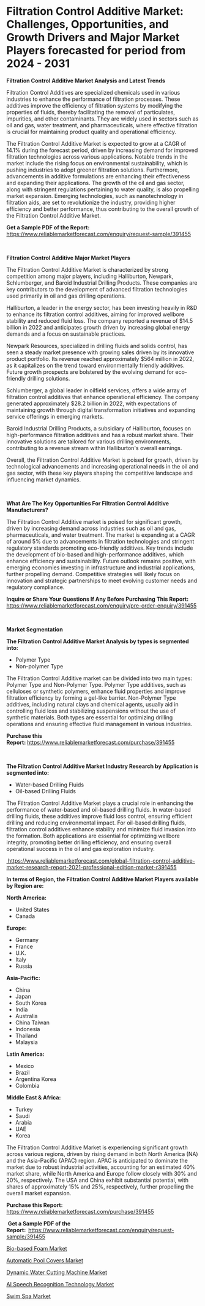 <p><h1>Filtration Control Additive Market: Challenges, Opportunities, and Growth Drivers and Major Market Players forecasted for period from 2024 - 2031</h1></p><p><strong>Filtration Control Additive Market Analysis and Latest Trends</strong></p>
<p><p>Filtration Control Additives are specialized chemicals used in various industries to enhance the performance of filtration processes. These additives improve the efficiency of filtration systems by modifying the properties of fluids, thereby facilitating the removal of particulates, impurities, and other contaminants. They are widely used in sectors such as oil and gas, water treatment, and pharmaceuticals, where effective filtration is crucial for maintaining product quality and operational efficiency.</p><p>The Filtration Control Additive Market is expected to grow at a CAGR of 14.1% during the forecast period, driven by increasing demand for improved filtration technologies across various applications. Notable trends in the market include the rising focus on environmental sustainability, which is pushing industries to adopt greener filtration solutions. Furthermore, advancements in additive formulations are enhancing their effectiveness and expanding their applications. The growth of the oil and gas sector, along with stringent regulations pertaining to water quality, is also propelling market expansion. Emerging technologies, such as nanotechnology in filtration aids, are set to revolutionize the industry, providing higher efficiency and better performance, thus contributing to the overall growth of the Filtration Control Additive Market.</p></p>
<p><strong>Get a Sample PDF of the Report:&nbsp;</strong> <a href="https://www.reliablemarketforecast.com/enquiry/request-sample/391455?utm_campaign=1130&utm_medium=2&utm_source=Github&utm_content=ia&utm_term=26102024&utm_id=filtration-control-additive">https://www.reliablemarketforecast.com/enquiry/request-sample/391455</a></p>
<p>&nbsp;</p>
<p><strong>Filtration Control Additive Major Market Players</strong></p>
<p><p>The Filtration Control Additive Market is characterized by strong competition among major players, including Halliburton, Newpark, Schlumberger, and Baroid Industrial Drilling Products. These companies are key contributors to the development of advanced filtration technologies used primarily in oil and gas drilling operations.</p><p>Halliburton, a leader in the energy sector, has been investing heavily in R&D to enhance its filtration control additives, aiming for improved wellbore stability and reduced fluid loss. The company reported a revenue of $14.5 billion in 2022 and anticipates growth driven by increasing global energy demands and a focus on sustainable practices.</p><p>Newpark Resources, specialized in drilling fluids and solids control, has seen a steady market presence with growing sales driven by its innovative product portfolio. Its revenue reached approximately $564 million in 2022, as it capitalizes on the trend toward environmentally friendly additives. Future growth prospects are bolstered by the evolving demand for eco-friendly drilling solutions.</p><p>Schlumberger, a global leader in oilfield services, offers a wide array of filtration control additives that enhance operational efficiency. The company generated approximately $28.2 billion in 2022, with expectations of maintaining growth through digital transformation initiatives and expanding service offerings in emerging markets.</p><p>Baroid Industrial Drilling Products, a subsidiary of Halliburton, focuses on high-performance filtration additives and has a robust market share. Their innovative solutions are tailored for various drilling environments, contributing to a revenue stream within Halliburton's overall earnings.</p><p>Overall, the Filtration Control Additive Market is poised for growth, driven by technological advancements and increasing operational needs in the oil and gas sector, with these key players shaping the competitive landscape and influencing market dynamics.</p></p>
<p>&nbsp;</p>
<p><strong>What Are The Key Opportunities For Filtration Control Additive Manufacturers?</strong></p>
<p><p>The Filtration Control Additive market is poised for significant growth, driven by increasing demand across industries such as oil and gas, pharmaceuticals, and water treatment. The market is expanding at a CAGR of around 5% due to advancements in filtration technologies and stringent regulatory standards promoting eco-friendly additives. Key trends include the development of bio-based and high-performance additives, which enhance efficiency and sustainability. Future outlook remains positive, with emerging economies investing in infrastructure and industrial applications, further propelling demand. Competitive strategies will likely focus on innovation and strategic partnerships to meet evolving customer needs and regulatory compliance.</p></p>
<p><strong>Inquire or Share Your Questions If Any Before Purchasing This Report:</strong> <a href="https://www.reliablemarketforecast.com/enquiry/pre-order-enquiry/391455?utm_campaign=1130&utm_medium=2&utm_source=Github&utm_content=ia&utm_term=26102024&utm_id=filtration-control-additive">https://www.reliablemarketforecast.com/enquiry/pre-order-enquiry/391455</a></p>
<p>&nbsp;</p>
<p><strong>Market Segmentation</strong></p>
<p><strong>The Filtration Control Additive Market Analysis by types is segmented into:</strong></p>
<p><ul><li>Polymer Type</li><li>Non-polymer Type</li></ul></p>
<p><p>The Filtration Control Additive market can be divided into two main types: Polymer Type and Non-Polymer Type. Polymer Type additives, such as celluloses or synthetic polymers, enhance fluid properties and improve filtration efficiency by forming a gel-like barrier. Non-Polymer Type additives, including natural clays and chemical agents, usually aid in controlling fluid loss and stabilizing suspensions without the use of synthetic materials. Both types are essential for optimizing drilling operations and ensuring effective fluid management in various industries.</p></p>
<p><strong>Purchase this Report:&nbsp;</strong><a href="https://www.reliablemarketforecast.com/purchase/391455?utm_campaign=1130&utm_medium=2&utm_source=Github&utm_content=ia&utm_term=26102024&utm_id=filtration-control-additive">https://www.reliablemarketforecast.com/purchase/391455</a></p>
<p>&nbsp;</p>
<p><strong>The Filtration Control Additive Market Industry Research by Application is segmented into:</strong></p>
<p><ul><li>Water-based Drilling Fluids</li><li>Oil-based Drilling Fluids</li></ul></p>
<p><p>The Filtration Control Additive Market plays a crucial role in enhancing the performance of water-based and oil-based drilling fluids. In water-based drilling fluids, these additives improve fluid loss control, ensuring efficient drilling and reducing environmental impact. For oil-based drilling fluids, filtration control additives enhance stability and minimize fluid invasion into the formation. Both applications are essential for optimizing wellbore integrity, promoting better drilling efficiency, and ensuring overall operational success in the oil and gas exploration industry.</p></p>
<p><a href="https://www.reliablemarketforecast.com/global-filtration-control-additive-market-research-report-2021-professional-edition-market-r391455?utm_campaign=1130&utm_medium=2&utm_source=Github&utm_content=ia&utm_term=26102024&utm_id=filtration-control-additive">&nbsp;https://www.reliablemarketforecast.com/global-filtration-control-additive-market-research-report-2021-professional-edition-market-r391455</a></p>
<p><strong>In terms of Region, the Filtration Control Additive Market Players available by Region are:</strong></p>
<p>
    <p> <strong> North America: </strong>
        <ul>
            <li>United States</li>
            <li>Canada</li>
        </ul>
        </p> 
    <p> <strong> Europe: </strong>
        <ul>
            <li>Germany</li>
            <li>France</li>
            <li>U.K.</li>
            <li>Italy</li>
            <li>Russia</li>
        </ul>
        </p> 
    <p> <strong> Asia-Pacific: </strong>
        <ul>
            <li>China</li>
            <li>Japan</li>
            <li>South Korea</li>
            <li>India</li>
            <li>Australia</li>
            <li>China Taiwan</li>
            <li>Indonesia</li>
            <li>Thailand</li>
            <li>Malaysia</li>
        </ul>
        </p> 
    <p> <strong> Latin America: </strong>
        <ul>
            <li>Mexico</li>
            <li>Brazil</li>
            <li>Argentina Korea</li>
            <li>Colombia</li>
        </ul>
        </p> 
    <p> <strong> Middle East & Africa: </strong>
        <ul>
            <li>Turkey</li>
            <li>Saudi</li>
            <li>Arabia</li>
            <li>UAE</li>
            <li>Korea</li>
        </ul>
    </p>
    </p>
<p><p>The Filtration Control Additive Market is experiencing significant growth across various regions, driven by rising demand in both North America (NA) and the Asia-Pacific (APAC) region. APAC is anticipated to dominate the market due to robust industrial activities, accounting for an estimated 40% market share, while North America and Europe follow closely with 30% and 20%, respectively. The USA and China exhibit substantial potential, with shares of approximately 15% and 25%, respectively, further propelling the overall market expansion.</p></p>
<p><strong>Purchase this Report: </strong><a href="https://www.reliablemarketforecast.com/purchase/391455?utm_campaign=1130&utm_medium=2&utm_source=Github&utm_content=ia&utm_term=26102024&utm_id=filtration-control-additive">https://www.reliablemarketforecast.com/purchase/391455</a></p>
<p>&nbsp;<strong>Get a Sample PDF of the Report:&nbsp;&nbsp;</strong><a href="https://www.reliablemarketforecast.com/enquiry/request-sample/391455?utm_campaign=1130&utm_medium=2&utm_source=Github&utm_content=ia&utm_term=26102024&utm_id=filtration-control-additive">https://www.reliablemarketforecast.com/enquiry/request-sample/391455</a></p>
<p><strong></strong></p>
<p><p><a href="https://github.com/habinadmshaulz/Market-Research-Report-List-1/blob/main/bio-based-foam-market.md?utm_campaign=1130&utm_medium=2&utm_source=Github&utm_content=ia&utm_term=26102024&utm_id=filtration-control-additive">Bio-based Foam Market</a></p><p><a href="https://issuu.com/reportprime-2/docs/automatic-pool-covers-market-size-2_3f00d1f723a30c?utm_campaign=1130&utm_medium=2&utm_source=Github&utm_content=ia&utm_term=26102024&utm_id=filtration-control-additive">Automatic Pool Covers Market</a></p><p><a href="https://www.linkedin.com/pulse/dynamic-water-cutting-machine-market-pulse-136-expansion-sskuc?utm_campaign=1130&utm_medium=2&utm_source=Github&utm_content=ia&utm_term=26102024&utm_id=filtration-control-additive">Dynamic Water Cutting Machine Market</a></p><p><a href="https://www.linkedin.com/pulse/ai-speech-recognition-technology-market-velocity-148-cagr-gjz5e?utm_campaign=1130&utm_medium=2&utm_source=Github&utm_content=ia&utm_term=26102024&utm_id=filtration-control-additive">AI Speech Recognition Technology Market</a></p><p><a href="https://issuu.com/reportprime-2/docs/swim-spa-market-size-2030.pptx_b7eab0f9dce978?utm_campaign=1130&utm_medium=2&utm_source=Github&utm_content=ia&utm_term=26102024&utm_id=filtration-control-additive">Swim Spa Market</a></p></p>